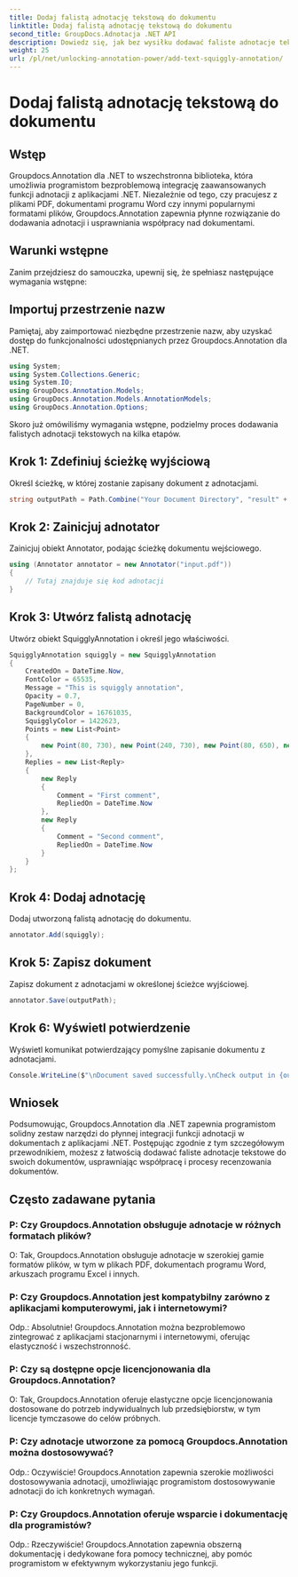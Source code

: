 ```yaml
---
title: Dodaj falistą adnotację tekstową do dokumentu
linktitle: Dodaj falistą adnotację tekstową do dokumentu
second_title: GroupDocs.Adnotacja .NET API
description: Dowiedz się, jak bez wysiłku dodawać faliste adnotacje tekstowe do dokumentów za pomocą Groupdocs.Annotation for .NET. Usprawnij procesy współpracy i przeglądu dokumentów.
weight: 25
url: /pl/net/unlocking-annotation-power/add-text-squiggly-annotation/
---
```


# Dodaj falistą adnotację tekstową do dokumentu

## Wstęp

Groupdocs.Annotation dla .NET to wszechstronna biblioteka, która umożliwia programistom bezproblemową integrację zaawansowanych funkcji adnotacji z aplikacjami .NET. Niezależnie od tego, czy pracujesz z plikami PDF, dokumentami programu Word czy innymi popularnymi formatami plików, Groupdocs.Annotation zapewnia płynne rozwiązanie do dodawania adnotacji i usprawniania współpracy nad dokumentami.

## Warunki wstępne

Zanim przejdziesz do samouczka, upewnij się, że spełniasz następujące wymagania wstępne:

## Importuj przestrzenie nazw

Pamiętaj, aby zaimportować niezbędne przestrzenie nazw, aby uzyskać dostęp do funkcjonalności udostępnianych przez Groupdocs.Annotation dla .NET.

```csharp
using System;
using System.Collections.Generic;
using System.IO;
using GroupDocs.Annotation.Models;
using GroupDocs.Annotation.Models.AnnotationModels;
using GroupDocs.Annotation.Options;
```

Skoro już omówiliśmy wymagania wstępne, podzielmy proces dodawania falistych adnotacji tekstowych na kilka etapów.

## Krok 1: Zdefiniuj ścieżkę wyjściową

Określ ścieżkę, w której zostanie zapisany dokument z adnotacjami.

```csharp
string outputPath = Path.Combine("Your Document Directory", "result" + Path.GetExtension("input.pdf"));
```

## Krok 2: Zainicjuj adnotator

Zainicjuj obiekt Annotator, podając ścieżkę dokumentu wejściowego.

```csharp
using (Annotator annotator = new Annotator("input.pdf"))
{
    // Tutaj znajduje się kod adnotacji
}
```

## Krok 3: Utwórz falistą adnotację

Utwórz obiekt SquigglyAnnotation i określ jego właściwości.

```csharp
SquigglyAnnotation squiggly = new SquigglyAnnotation
{
    CreatedOn = DateTime.Now,
    FontColor = 65535,
    Message = "This is squiggly annotation",
    Opacity = 0.7,
    PageNumber = 0,
    BackgroundColor = 16761035,
    SquigglyColor = 1422623,
    Points = new List<Point>
    {
        new Point(80, 730), new Point(240, 730), new Point(80, 650), new Point(240, 650)
    },
    Replies = new List<Reply>
    {
        new Reply
        {
            Comment = "First comment",
            RepliedOn = DateTime.Now
        },
        new Reply
        {
            Comment = "Second comment",
            RepliedOn = DateTime.Now
        }
    }
};
```

## Krok 4: Dodaj adnotację

Dodaj utworzoną falistą adnotację do dokumentu.

```csharp
annotator.Add(squiggly);
```

## Krok 5: Zapisz dokument

Zapisz dokument z adnotacjami w określonej ścieżce wyjściowej.

```csharp
annotator.Save(outputPath);
```

## Krok 6: Wyświetl potwierdzenie

Wyświetl komunikat potwierdzający pomyślne zapisanie dokumentu z adnotacjami.

```csharp
Console.WriteLine($"\nDocument saved successfully.\nCheck output in {outputPath}.");
```

## Wniosek

Podsumowując, Groupdocs.Annotation dla .NET zapewnia programistom solidny zestaw narzędzi do płynnej integracji funkcji adnotacji w dokumentach z aplikacjami .NET. Postępując zgodnie z tym szczegółowym przewodnikiem, możesz z łatwością dodawać faliste adnotacje tekstowe do swoich dokumentów, usprawniając współpracę i procesy recenzowania dokumentów.

## Często zadawane pytania

### P: Czy Groupdocs.Annotation obsługuje adnotacje w różnych formatach plików?

O: Tak, Groupdocs.Annotation obsługuje adnotacje w szerokiej gamie formatów plików, w tym w plikach PDF, dokumentach programu Word, arkuszach programu Excel i innych.

### P: Czy Groupdocs.Annotation jest kompatybilny zarówno z aplikacjami komputerowymi, jak i internetowymi?

Odp.: Absolutnie! Groupdocs.Annotation można bezproblemowo zintegrować z aplikacjami stacjonarnymi i internetowymi, oferując elastyczność i wszechstronność.

### P: Czy są dostępne opcje licencjonowania dla Groupdocs.Annotation?

O: Tak, Groupdocs.Annotation oferuje elastyczne opcje licencjonowania dostosowane do potrzeb indywidualnych lub przedsiębiorstw, w tym licencje tymczasowe do celów próbnych.

### P: Czy adnotacje utworzone za pomocą Groupdocs.Annotation można dostosowywać?

Odp.: Oczywiście! Groupdocs.Annotation zapewnia szerokie możliwości dostosowywania adnotacji, umożliwiając programistom dostosowywanie adnotacji do ich konkretnych wymagań.

### P: Czy Groupdocs.Annotation oferuje wsparcie i dokumentację dla programistów?

Odp.: Rzeczywiście! Groupdocs.Annotation zapewnia obszerną dokumentację i dedykowane fora pomocy technicznej, aby pomóc programistom w efektywnym wykorzystaniu jego funkcji.